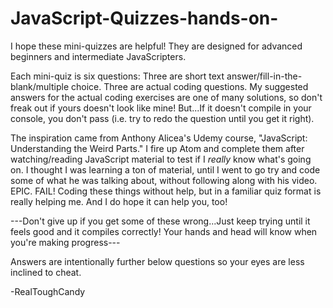 # JavaScript-Quizzes-hands-on-

I hope these mini-quizzes are helpful! They are designed for advanced beginners and intermediate JavaScripters. 

Each mini-quiz is six questions: Three are short text answer/fill-in-the-blank/multiple choice. 
Three are actual coding questions. My suggested answers for the actual coding exercises are one of many solutions, so don't freak out if yours doesn't look like mine! But...If it doesn't compile in your console, you don't pass (i.e. try to redo the question until you get it right).

The inspiration came from Anthony Alicea's Udemy course, "JavaScript: Understanding the Weird Parts." I fire up Atom and complete them after watching/reading JavaScript material to test if I *really* know what's going on. I thought I was learning a ton of material, until I went to go try and code some of what he was talking about, without following along with his video. EPIC. FAIL! Coding these things without help, but in a familiar quiz format is really helping me. And I do hope it can help you, too!

---Don't give up if you get some of these wrong...Just keep trying until it feels good and it compiles correctly! Your hands and head will know when you're making progress---

Answers are intentionally further below questions so your eyes are less inclined to cheat. 


-RealToughCandy
